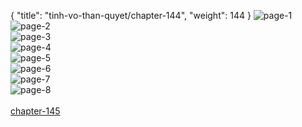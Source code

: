 { "title": "tinh-vo-than-quyet/chapter-144", "weight": 144 }
<img src="tinh-vo-than-quyet_0144_01-83ff81429c9ee8e6805a41422844edd7.webp" alt="page-1" origin="http://1.bp.blogspot.com/-7xkE278rCi0/WwOSXl3dNJI/AAAAAAAAE6c/NMAC1ZSE9Son30ChGl6qS16R5lPTrVUyQCLcBGAs/s1600/1.jpg?imgmax=0"><br/>
<img src="tinh-vo-than-quyet_0144_02-86fefe0414bf31a07289bd8376fa36e2.webp" alt="page-2" origin="http://1.bp.blogspot.com/-tcZhnFCzOY4/WwOSXkAO7_I/AAAAAAAAE6Y/KaIQE0MbSqMCxSxxzioU8QjryEj0qZKqACLcBGAs/s1600/2.jpg?imgmax=0"><br/>
<img src="tinh-vo-than-quyet_0144_03-afd10370125f5841acf8e0b496784c28.webp" alt="page-3" origin="http://1.bp.blogspot.com/-NqyzxIYwLMg/WwOSYg8mkYI/AAAAAAAAE6k/b57n59KPc0og58g_zuckot6ksHxff2-3wCLcBGAs/s1600/3.jpg?imgmax=0"><br/>
<img src="tinh-vo-than-quyet_0144_04-9feb47991fe492b7732e83a82cfc0f78.webp" alt="page-4" origin="http://1.bp.blogspot.com/-DotQZIpsImc/WwOSYtLZz4I/AAAAAAAAE6o/rp4QjnxbeqcPpp_jQ2deK0AaXPVCBhA-gCLcBGAs/s1600/4.jpg?imgmax=0"><br/>
<img src="tinh-vo-than-quyet_0144_05-4600f6a9caf93151b061fb7b222c4262.webp" alt="page-5" origin="http://1.bp.blogspot.com/-jURlgeWtWFo/WwOSY4xfIdI/AAAAAAAAE6s/D8892osfcJMOxDk2Y2hFNTxITtXee0d1ACLcBGAs/s1600/5.jpg?imgmax=0"><br/>
<img src="tinh-vo-than-quyet_0144_06-86be3e11ec870e1aab8fc1ab6bc380dc.webp" alt="page-6" origin="http://1.bp.blogspot.com/-J9EiNsCpt6I/WwOSZWUXisI/AAAAAAAAE6w/12lWJSepNokYHfRFHb9bpy0_POGriJiqwCLcBGAs/s1600/6.jpg?imgmax=0"><br/>
<img src="tinh-vo-than-quyet_0144_07-22976649099c0637abcfcdaf55d13f37.webp" alt="page-7" origin="http://1.bp.blogspot.com/-eDADmGhzEjI/WwOSZi3-2OI/AAAAAAAAE64/cJ7zP0u0rqQt6TFiIVMUnkj6DFr5dzv7wCLcBGAs/s1600/7.jpg?imgmax=0"><br/>
<img src="tinh-vo-than-quyet_0144_08-7c437b7b6aeb52889e5324b4f8919eb3.webp" alt="page-8" origin="http://1.bp.blogspot.com/-W2dIvlp8uF0/WwOSZm386-I/AAAAAAAAE60/S1NNOW73j0IJ3VjBLueaU-qjeHot6tUDwCLcBGAs/s1600/8.jpg?imgmax=0"><br/>
<br/><a class="nextchap" href="/tinh-vo-than-quyet/chapter-145">chapter-145</a>
